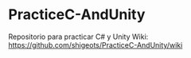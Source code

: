 # PracticeC-AndUnity
Repositorio para practicar C# y Unity
Wiki: https://github.com/shigeots/PracticeC-AndUnity/wiki
